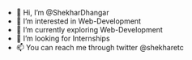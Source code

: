 - 👋 Hi, I’m @ShekharDhangar
- 👀 I’m interested in Web-Development
- 🌱 I’m currently exploring Web-Development
- 💞️ I’m looking for Internships
- 📫 You can reach me through twitter @shekharetc

<!---
ShekharDhangar/ShekharDhangar is a ✨ special ✨ repository because its `README.md` (this file) appears on your GitHub profile.
You can click the Preview link to take a look at your changes.
--->
